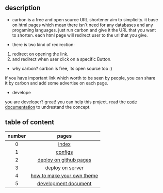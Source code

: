 ## description

- carbon is a free and open source URL shortener aim to simplicity.
it base on html pages which mean there isn`t need for any databases and
any progaming languages. just run carbon and give it the URL that you want to
shorten. each html page will redirect user to the url that you give.

- there is two kind of redirection:

1. redirect on opening the link.
2. and redirect when user click on a specific Button.

- why carbon?
carbon is free, its open source too :)

if you have important link which worth to be seen by people,
you can share it by carbon and add some advertise on each page.

- develope

you are developer? great! you can help this project.
read the [code documentation]() to undrestand the concept.

## table of content

|number|pages|
|:----:|:---:|
|   0  |[index](/documentation/index.md)|
|   1  |[configs](/documentation/config.md)|
|   2  |[deploy on github pages](/documentation/deploy_github_pages.md)|
|   3  |[deploy on server](/documentation/deploy_nginx.md)|
|   4  |[how to make your own theme](/documentation/theme.md)|
|   5  |[development document](/documentation/theme.md)|
